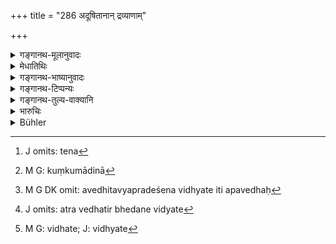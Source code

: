 +++
title = "286 अदूषितानान् द्रव्याणाम्"

+++

<details><summary>गङ्गानथ-मूलानुवादः</summary>

For adulterating unadulterated commodities, and for breaking or wrongly boring gems, the punishment shall be the first amercement.—(286)
</details>

<details><summary>मेधातिथिः</summary>

यानि स्वयम् अदुष्टानि द्रव्याणि लाबार्थी दूषयति, तथा धान्यविक्रयी क्षेत्रे निर्दोषं धान्यम् उत्तमं तृणबुसैर् योजयति, कुंकुमादेश् च तेन[^७०७] अकुंकुमादिना[^७०८] द्रव्यान्त्रेणाइकीकरणम् । **मणयो** मुक्तास् तेषां **भेदनं** द्विधाकरणम् । अवेधितव्यप्रदेशेन विध्यते इति **अपवेधः**[^७०९] । अत्र वेधतिर् भेदने विद्यते,[^७१०] अनेकार्थत्वाद् धातूनाम् । वेधतेः[^७११] रूपम् एतत् । **मणयो** हीनमध्यमोत्कृष्टतमा भवन्ति । तत्र दण्डकल्पना कर्तव्या । मध्यमेषु मध्यम उत्तमेषूत्तमः ॥ ९.२८६ ॥


[^७११]:
     M G: vidhate; J: vidhyate


[^७१०]:
     J omits: atra vedhatir bhedane vidyate


[^७०९]:
     M G DK omit: avedhitavyapradeśena vidhyate iti apavedhaḥ


[^७०८]:
     M G: kuṃkumādinā


[^७०७]:
     J omits: tena
</details>

<details><summary>गङ्गानथ-भाष्यानुवादः</summary>

When one, with a view to making a profit, adulterates a commodity, which, by itself, is quite pure—*e.g*., when the dealer in grains mixes straw and dust with grains harvested quite clean; or when one adulterates saffron and other such substances with foreign substances.

‘*Gems*’—Pearls and the rest.

‘*Breaking*’—into pieces.

‘*Wrongly boring*’—*i.e*., boring at a place where boring should not be done. ‘*Apavedha*’—is also derived from the root ‘*vyadh*’, to *pierce*; the denotation of verbal roots being manifold.

Gems are classed as ‘good,’ ‘bad’ and ‘indifferent;’ and the punishment shall be regulated in accordance with the class to which the gem in question may belong; in the case of ‘indifferent’ gems, the fine shall consist of the ‘middlemost amercement,’ and in that ‘good’ ones it shall consist of the ‘highest amercement’—(286)
</details>

<details><summary>गङ्गानथ-टिप्पन्यः</summary>

This verse is quoted in *Vivādaratnākara* (p. 362), which adds the
following notes:—For spoiling unspoilt articles by adulterating them
with defective articles,—for boring such gems as are broken by the
boring,—and for the wrong boring of pearls and such gems,—the fine is
the ‘first amercement’.

It is quoted in *Aparārka* (p. 821);—and in *Vivādacintāmaṇi* (Calcutta,
p. 100).
</details>

<details><summary>गङ्गानथ-तुल्य-वाक्यानि</summary>

**(verses 9.286-287)**

*Viṣṇu* (5.124).—‘The highest amercement shall be paid by one who sells
adulterated commodities.’

*Yājñavalkya* (2.245-246).—‘If one adulterates with inferior substances,
such commodities as medicines, oils, salts, perfumes, grains and
molasses, shall be fined 16 *Paṇas*.—In the case of such commodities as
skins, earthen-ware, gems, yarns, iron, wood, tree-bark and cloth, if
one sells by misrepresenting the quality, he should he made to pay a
fine eight times the value of the commodity sold.’

*Bṛhaspati* (Aparārka, p. 826).—‘If one, by polishing up a cheap article
to look like a valuable article, cheats women and children, he should he
lined in accordance with the nature of the article concerned. Those who
make and sell artificial gold, pearls or corals should be made to refund
the price to the buyer and pay to the King double the amount as a fine.’

Do. (Vivādaratnākara, p. 297).—‘If one sells commodities adulterated
with articles whose defects are concealed, or burnished up so as to look
new, should be made to pay double the price to the buyer, and also an
equal amount as fine.’
</details>

<details><summary>भारुचिः</summary>

कुंकुमादिद्रव्याणां तत् सदृशेन मायाकुसुम्भादिना दूषणम् । भेदनं तु मणिभिः संबध्यते । मणीनां भेदने विनाशे ऽवेधे ऽस्थानवेधे च मणीनाम् एव सारानुरूपो दण्डः । एवं च सति प्रथमसाहसग्रहणं प्रदर्शनार्थं विज्ञेयम् । येन मणयो हि काकणिकमूल्या अपि सन्ति अनेकसाहस्राश् च । अतो नाविशेषेण युक्तो ऽत्र दण्ड इति । एतस्मात् कारणात् प्रथमसाहसग्रहणस्य प्रदर्शनार्थता कल्प्यते ॥ ९.२८६ ॥
</details>

<details><summary>Bühler</summary>

286	For adulterating unadulterated commodities, and for breaking gems or for improperly boring (them), the fine is the first (or lowest) amercement.
</details>

